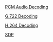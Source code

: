 ﻿[PCM Audio Decoding](pcmaudio/decoding.md)

[G.722 Decoding](g722/decoding.md)

[H.264 Decoding](h264/decoding.md)

[SDP](sdp/sdp.md)
